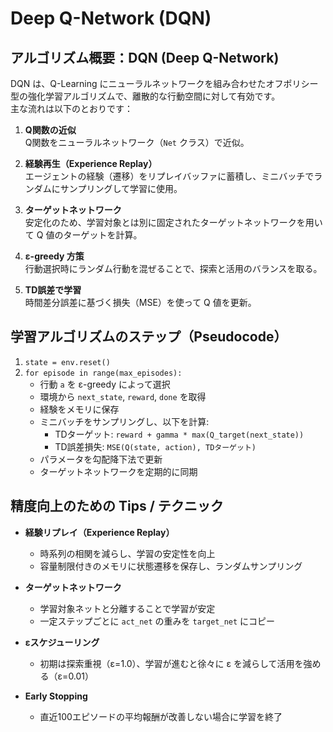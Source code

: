 # Deep Q-Network (DQN) 

## アルゴリズム概要：DQN (Deep Q-Network)

DQN は、Q-Learning にニューラルネットワークを組み合わせたオフポリシー型の強化学習アルゴリズムで、離散的な行動空間に対して有効です。  
主な流れは以下のとおりです：

1. **Q関数の近似**  
   Q関数をニューラルネットワーク（`Net` クラス）で近似。

2. **経験再生（Experience Replay）**  
   エージェントの経験（遷移）をリプレイバッファに蓄積し、ミニバッチでランダムにサンプリングして学習に使用。

3. **ターゲットネットワーク**  
   安定化のため、学習対象とは別に固定されたターゲットネットワークを用いて Q 値のターゲットを計算。

4. **ε-greedy 方策**  
   行動選択時にランダム行動を混ぜることで、探索と活用のバランスを取る。

5. **TD誤差で学習**  
   時間差分誤差に基づく損失（MSE）を使って Q 値を更新。

## 学習アルゴリズムのステップ（Pseudocode）

1. `state = env.reset()`
2. `for episode in range(max_episodes):`
   - 行動 `a` を ε-greedy によって選択
   - 環境から `next_state`, `reward`, `done` を取得
   - 経験をメモリに保存
   - ミニバッチをサンプリングし、以下を計算:
     - TDターゲット: `reward + gamma * max(Q_target(next_state))`
     - TD誤差損失: `MSE(Q(state, action), TDターゲット)`
   - パラメータを勾配降下法で更新
   - ターゲットネットワークを定期的に同期

## 精度向上のための Tips / テクニック

- **経験リプレイ（Experience Replay）**
  - 時系列の相関を減らし、学習の安定性を向上
  - 容量制限付きのメモリに状態遷移を保存し、ランダムサンプリング

- **ターゲットネットワーク**
  - 学習対象ネットと分離することで学習が安定
  - 一定ステップごとに `act_net` の重みを `target_net` にコピー

- **εスケジューリング**
  - 初期は探索重視（ε=1.0）、学習が進むと徐々に ε を減らして活用を強める（ε=0.01）

- **Early Stopping**
  - 直近100エピソードの平均報酬が改善しない場合に学習を終了